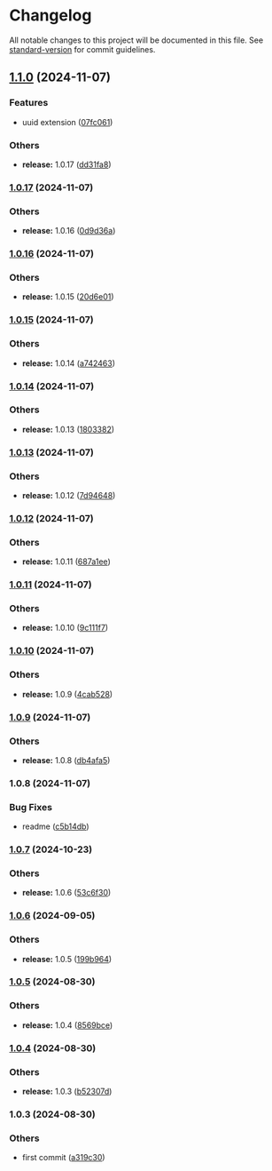 # Changelog

All notable changes to this project will be documented in this file. See [standard-version](https://github.com/conventional-changelog/standard-version) for commit guidelines.

## [1.1.0](https://github.com/alansferreira/nunjucks-blowup-filters/compare/v1.0.17...v1.1.0) (2024-11-07)


### Features

* uuid extension ([07fc061](https://github.com/alansferreira/nunjucks-blowup-filters/commit/07fc061d54e37b043348b21214fd0e9ff0bb5d52))


### Others

* **release:** 1.0.17 ([dd31fa8](https://github.com/alansferreira/nunjucks-blowup-filters/commit/dd31fa83577783b96d08c2c18655fc638a62a2f6))

### [1.0.17](https://github.com/alansferreira/nunjucks-blowup-filters/compare/v1.0.16...v1.0.17) (2024-11-07)


### Others

* **release:** 1.0.16 ([0d9d36a](https://github.com/alansferreira/nunjucks-blowup-filters/commit/0d9d36a631ec0ac8a8708021a2d604e843152f29))

### [1.0.16](https://github.com/alansferreira/nunjucks-blowup-filters/compare/v1.0.15...v1.0.16) (2024-11-07)


### Others

* **release:** 1.0.15 ([20d6e01](https://github.com/alansferreira/nunjucks-blowup-filters/commit/20d6e01891e05ec0a5e7c395a1d272f52f8b0221))

### [1.0.15](https://github.com/alansferreira/nunjucks-blowup-filters/compare/v1.0.14...v1.0.15) (2024-11-07)


### Others

* **release:** 1.0.14 ([a742463](https://github.com/alansferreira/nunjucks-blowup-filters/commit/a742463d642744d5c13e47a96b1625a0f687d7f8))

### [1.0.14](https://github.com/alansferreira/nunjucks-blowup-filters/compare/v1.0.13...v1.0.14) (2024-11-07)


### Others

* **release:** 1.0.13 ([1803382](https://github.com/alansferreira/nunjucks-blowup-filters/commit/18033828016dc3a2e8c5ee924b05433dcad8a3cc))

### [1.0.13](https://github.com/alansferreira/nunjucks-blowup-filters/compare/v1.0.12...v1.0.13) (2024-11-07)


### Others

* **release:** 1.0.12 ([7d94648](https://github.com/alansferreira/nunjucks-blowup-filters/commit/7d946483c7f99e998b17dfcbc749a117069e3da5))

### [1.0.12](https://github.com/alansferreira/nunjucks-blowup-filters/compare/v1.0.11...v1.0.12) (2024-11-07)


### Others

* **release:** 1.0.11 ([687a1ee](https://github.com/alansferreira/nunjucks-blowup-filters/commit/687a1eecab56488027d6d25266696a64f5d071d5))

### [1.0.11](https://github.com/alansferreira/nunjucks-blowup-filters/compare/v1.0.10...v1.0.11) (2024-11-07)


### Others

* **release:** 1.0.10 ([9c111f7](https://github.com/alansferreira/nunjucks-blowup-filters/commit/9c111f726b9f72994117c34fa16f8c9b7033eca5))

### [1.0.10](https://github.com/alansferreira/nunjucks-blowup-filters/compare/v1.0.9...v1.0.10) (2024-11-07)


### Others

* **release:** 1.0.9 ([4cab528](https://github.com/alansferreira/nunjucks-blowup-filters/commit/4cab5286b0271c8c71480774430903254541a5ee))

### [1.0.9](https://github.com/alansferreira/nunjucks-blowup-filters/compare/v1.0.8...v1.0.9) (2024-11-07)


### Others

* **release:** 1.0.8 ([db4afa5](https://github.com/alansferreira/nunjucks-blowup-filters/commit/db4afa5285eb8e69b38b8c711b09e3836a9a7790))

### 1.0.8 (2024-11-07)


### Bug Fixes

* readme ([c5b14db](https://github.com/alansferreira/nunjucks-blowup-filters/commit/c5b14db8f00c1234feb009278b9e1ba66bdc9bdf))

### [1.0.7](https://github.com/alelltech/nunjucks-blowup-filters/compare/v1.0.6...v1.0.7) (2024-10-23)


### Others

* **release:** 1.0.6 ([53c6f30](https://github.com/alelltech/nunjucks-blowup-filters/commit/53c6f305ca474e05b2e1e080af42b47b6ec3308f))

### [1.0.6](https://github.com/alelltech/nunjucks-blowup-filters/compare/v1.0.5...v1.0.6) (2024-09-05)


### Others

* **release:** 1.0.5 ([199b964](https://github.com/alelltech/nunjucks-blowup-filters/commit/199b96441efdc17028a94dec5573e41726d7055e))

### [1.0.5](https://github.com/alelltech/nunjucks-blowup-filters/compare/v1.0.4...v1.0.5) (2024-08-30)


### Others

* **release:** 1.0.4 ([8569bce](https://github.com/alelltech/nunjucks-blowup-filters/commit/8569bce4fb79e77a5bca52742bde8d58bcf71a4c))

### [1.0.4](https://github.com/alelltech/nunjucks-blowup-filters/compare/v1.0.3...v1.0.4) (2024-08-30)


### Others

* **release:** 1.0.3 ([b52307d](https://github.com/alelltech/nunjucks-blowup-filters/commit/b52307dad30e55f8a9433fbfb4a4afe729b5b038))

### 1.0.3 (2024-08-30)


### Others

* first commit ([a319c30](https://github.com/alelltech/nunjucks-blowup-filters/commit/a319c3065281e91a36a2bd865a71ef4a00387444))
